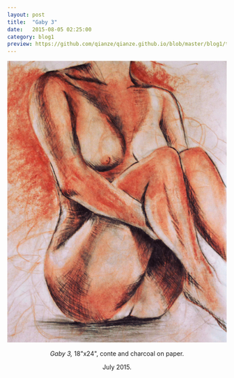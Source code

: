 ```yaml
---
layout: post
title:  "Gaby 3"
date:   2015-08-05 02:25:00
category: blog1
preview: https://github.com/qianze/qianze.github.io/blob/master/blog1/thumbnails/Ella%20in%20Ella.jpg?raw=true
---
```

<center>
<img src ="https://github.com/qianze/qianze.github.io/blob/master/blog1/images/Ella%20in%20Ella.jpg?raw=true">
<br>

<i>Gaby 3,</i> 18"x24", conte and charcoal on paper.

July 2015.
</center>

